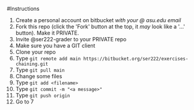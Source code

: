#Instructions

1.  Create a personal account on bitbucket *with your @ asu.edu email*
2.  Fork this repo (click the 'Fork' button at the top, it _may_ look like a '...' button).  Make it PRIVATE.
3.  Invite @ser222-grader to your PRIVATE repo
4.  Make sure you have a GIT client
5.  Clone your repo
6.  Type `git remote add main https://bitbucket.org/ser222/exercises-chaining.git`
7.  Type `git pull main`
8.  Change some files
9.  Type `git add <filename>`
10. Type `git commit -m "<a message>"`
11. Type `git push origin`
12.  Go to 7